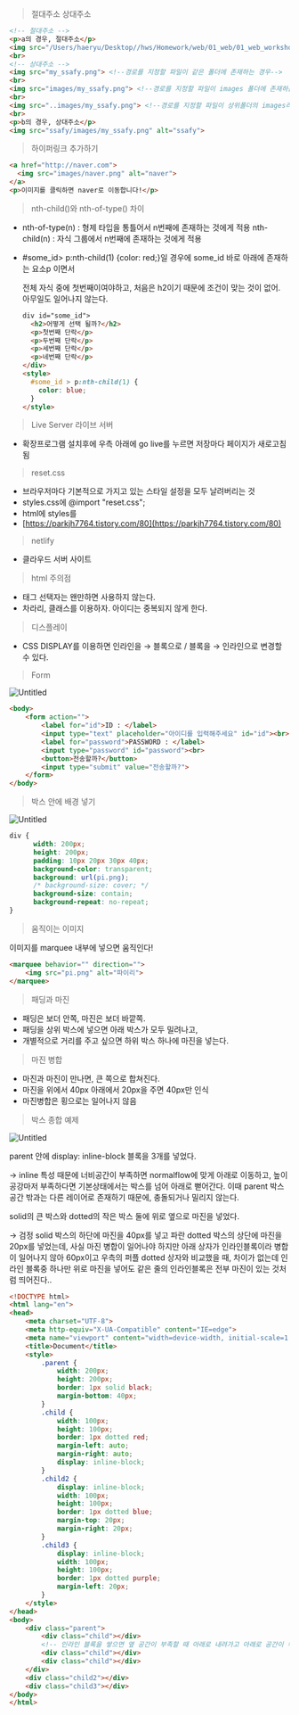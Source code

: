 > 절대주소 상대주소
> 

```html
<!-- 절대주소 -->
<p>a의 경우, 절대주소</p>
<img src="/Users/haeryu/Desktop//hws/Homework/web/01_web/01_web_workshop/images/naver.png" alt="naver">
<br>
<!-- 상대주소 -->
<img src="my_ssafy.png"> <!--경로를 지정할 파일이 같은 폴더에 존재하는 경우-->
<br>
<img src="images/my_ssafy.png"> <!--경로를 지정할 파일이 images 폴더에 존재하는 경우-->
<br>
<img src="..images/my_ssafy.png"> <!--경로를 지정할 파일이 상위폴더의 images라는 폴더에 존재하는 경우-->
<br>
<p>b의 경우, 상대주소</p>
<img src="ssafy/images/my_ssafy.png" alt="ssafy">
```

> 하이퍼링크 추가하기
> 

```html
<a href="http://naver.com">
  <img src="images/naver.png" alt="naver">
</a>
<p>이미지를 클릭하면 naver로 이동합니다!</p>
```

> nth-child()와 nth-of-type() 차이
> 
- nth-of-type(n) : 형제 타입을 통틀어서 n번째에 존재하는 것에게 적용
nth-child(n) : 자식 그룹에서 n번째에 존재하는 것에게 적용
- #some_id> p:nth-child(1) {color: red;}일 경우에 some_id 바로 아래에 존재하는 요소p 이면서
    
    전체 자식 중에 첫번째이여야하고, 처음은 h2이기 때문에 조건이 맞는 것이 없어. 아무일도 일어나지 않는다.
    
    ```html
    div id="some_id">
      <h2>어떻게 선택 될까?</h2> 
      <p>첫번째 단락</p> 
      <p>두번째 단락</p> 
      <p>세번째 단락</p> 
      <p>네번째 단락</p>
    </div>
    <style>
      #some_id > p:nth-child(1) {
        color: blue;
      }
    </style>
    ```
    

> Live Server 라이브 서버
> 
- 확장프로그램 설치후에 우측 아래에 go live를 누르면 저장마다 페이지가 새로고침됨

> reset.css
> 
- 브라우저마다 기본적으로 가지고 있는 스타일 설정을 모두 날려버리는 것
- styles.css에 @import "reset.css";
- html에 styles를 <link rel="stylesheet" href="reset.css">
- [https://parkjh7764.tistory.com/80](https://parkjh7764.tistory.com/80)

> netlify
> 
- 클라우드 서버 사이트

> html 주의점
> 
- 태그 선택자는 왠만하면 사용하지 않는다.
- 차라리, 클래스를 이용하자. 아이디는 중복되지 않게 한다.

> 디스플레이
> 
- CSS DISPLAY를 이용하면 인라인을 → 블록으로 / 블록을 → 인라인으로 변경할 수 있다.

> Form
> 

![Untitled](https://s3-us-west-2.amazonaws.com/secure.notion-static.com/7f468910-a830-4da4-a794-c789ea86f4df/Untitled.png)

```html
<body>
    <form action="">
        <label for="id">ID : </label>
        <input type="text" placeholder="아이디를 입력해주세요" id="id"><br>
        <label for="password">PASSWORD : </label>
        <input type="password" id="password"><br>
        <button>전송할까?</button>
        <input type="submit" value="전송할까?">
    </form>
</body>
```

> 박스 안에 배경 넣기
> 

![Untitled](https://s3-us-west-2.amazonaws.com/secure.notion-static.com/f981877c-f75f-48c4-8dd9-49c006dba3cb/Untitled.png)

```css
div {
	  width: 200px;
	  height: 200px;
	  padding: 10px 20px 30px 40px;
	  background-color: transparent;
	  background: url(pi.png);
	  /* background-size: cover; */
	  background-size: contain;
	  background-repeat: no-repeat;
}
```

> 움직이는 이미지
> 

이미지를 marquee 내부에 넣으면 움직인다!

```html
<marquee behavior="" direction="">
    <img src="pi.png" alt="파이리">
</marquee>
```

> 패딩과 마진
> 
- 패딩은 보더 안쪽, 마진은 보더 바깥쪽.
- 패딩을 상위 박스에 넣으면 아래 박스가 모두 밀려나고,
- 개별적으로 거리를 주고 싶으면 하위 박스 하나에 마진을 넣는다.

> 마진 병합
> 
- 마진과 마진이 만나면, 큰 쪽으로 합쳐진다.
- 마진을 위에서 40px 아래에서 20px을 주면 40px만 인식
- 마진병합은 횡으로는 일어나지 않음

> 박스 종합 예제
> 

![Untitled](https://s3-us-west-2.amazonaws.com/secure.notion-static.com/502f7b4c-add2-4cb8-8c4d-3362f16cb99c/Untitled.png)

parent 안에 display: inline-block 블록을 3개를 넣었다.

→ inline 특성 때문에 너비공간이 부족하면 normalflow에 맞게 아래로 이동하고, 높이공강마저 부족하다면 기본상태에서는 박스를 넘어 아래로 뻗어간다. 이때 parent 박스 공간 밖과는 다른 레이어로 존재하기 때문에, 충돌되거나 밀리지 않는다.

solid의 큰 박스와 dotted의 작은 박스 둘에 위로 옆으로 마진을 넣었다.

→ 검정 solid 박스의 하단에 마진을 40px를 넣고 파란 dotted 박스의 상단에 마진을 20px를 넣었는데, 사실 마진 병합이 일어나야 하지만 아래 상자가 인라인블록이라 병합이 일어나지 않아 60px이고 우측의 퍼플 dotted 상자와 비교했을 때, 차이가 없는데 인라인 블록중 하나만 위로 마진을 넣어도 같은 줄의 인라인블록은 전부 마진이 있는 것처럼 띄어진다..

```html
<!DOCTYPE html>
<html lang="en">
<head>
    <meta charset="UTF-8">
    <meta http-equiv="X-UA-Compatible" content="IE=edge">
    <meta name="viewport" content="width=device-width, initial-scale=1.0">
    <title>Document</title>
    <style>
        .parent {
            width: 200px;
            height: 200px;
            border: 1px solid black;
            margin-bottom: 40px;
        }
        .child {
            width: 100px;
            height: 100px;
            border: 1px dotted red;
            margin-left: auto;
            margin-right: auto;
            display: inline-block;
        }
        .child2 {
            display: inline-block;
            width: 100px;
            height: 100px;
            border: 1px dotted blue;
            margin-top: 20px;
            margin-right: 20px;
        }
        .child3 {
            display: inline-block;
            width: 100px;
            height: 100px;
            border: 1px dotted purple;
            margin-left: 20px;
        }
    </style>
</head>
<body>
    <div class="parent">
        <div class="child"></div>
        <!-- 인라인 블록을 쌓으면 옆 공간이 부족할 때 아래로 내려가고 아래로 공간이 부족하면 넘친다. -->
        <div class="child"></div>
        <div class="child"></div>
    </div>
    <div class="child2"></div>
    <div class="child3"></div>
</body>
</html>
```